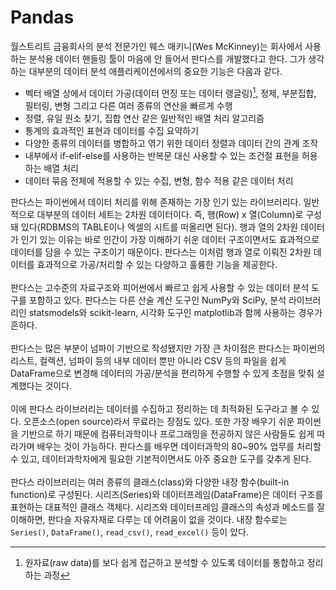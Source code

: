 # Pandas

월스트리트 금융회사의 분석 전문가인 웨스 매키니(Wes McKinney)는 회사에서 사용하는 분석용 데이터 핸들링 툴이 마음에 안 들어서 판다스를 개발했다고 한다. 그가 생각하는 대부분의 데이터 분석 애플리케이션에서의 중요한 기능은 다음과 같다.

- 벡터 배열 상에서 데이터 가공(데이터 먼징 또는 데이터 랭글링)[^1], 정제, 부분집합, 필터링, 변형 그리고 다른 여러 종류의 연산을 빠르게 수행
-  정렬, 유일 원소 찾기, 집합 연산 같은 일반적인 배열 처리 알고리즘
- 통계의 효과적인 표현과 데이터를 수집 요약하기
- 다양한 종류의 데이터를 병합하고 엮기 위한 데이터 정렬과 데이터 간의 관계 조작
- 내부에서 if-elif-else를 사용하는 반복문 대신 사용할 수 있는 조건절 표현을 허용하는 배열 처리
- 데이터 묶음 전체에 적용할 수 있는 수집, 변형, 함수 적용 같은 데이터 처리

[^1]: 원자료(raw data)를 보다 쉽게 접근하고 분석할 수 있도록 데이터를 통합하고 정리하는 과정


판다스는 파이썬에서 데이터 처리를 위해 존재하는 가장 인기 있는 라이브러리다. 일반적으로 대부분의 데이터 세트는 2차원 데이터이다. 즉, 행(Row) x 열(Column)로 구성돼 있다(RDBMS의 TABLE이나 엑셀의 시트를 떠올리면 된다). 행과 열의 2차원 데이터가 인기 있는 이유는 바로 인간이 가장 이해하기 쉬운 데이터 구조이면서도 효과적으로 데이터를 담을 수 있는 구조이기 때문이다. 판다스는 이처럼 행과 열로 이뤄진 2차원 데이터를 효과적으로 가공/처리할 수 있는 다양하고 훌륭한 기능을 제공한다.<br><br>
판다스는 고수준의 자료구조와 피어썬에서 빠르고 쉽게 사용할 수 있는 데이터 분석 도구를 포함하고 있다. 판다스는 다른 산술 계산 도구인 NumPy와 SciPy, 분석 라이브러리인 statsmodels와 scikit-learn, 시각화 도구인 matplotlib과 함께 사용하는 경우가 흔하다.<br><br>
판다스는 많은 부분이 넘파이 기반으로 작성됐지만 가장 큰 차이점은 판다스는 파이썬의 리스트, 컬렉션, 넘파이 등의 내부 데이터 뿐만 아니라 CSV 등의 파일을 쉽게 DataFrame으로 변경해 데이터의 가공/분석을 편리하게 수행할 수 있게 초점을 맞춰 설계했다는 것이다.<br><br>
이에 판다스 라이브러리는 데이터를 수집하고 정리하는 데 최적화된 도구라고 볼 수 있다. 오픈소스(open source)라서 무료라는 장점도 있다. 또한 가장 배우기 쉬운 파이썬을 기반으로 하기 때문에 컴퓨터과학이나 프로그래밍을 전공하지 않은 사람들도 쉽게 따라가며 배우는 것이 가능하다. 판다스를 배우면 데이터과학의 80~90% 업무를 처리할 수 있고, 데이터과학자에게 필요한 기본적이면서도 아주 중요한 도구를 갖추게 된다.<br><br>
판다스 라이브러리는 여러 종류의 클래스(class)와 다양한 내장 함수(built-in function)로 구성된다. 시리즈(Series)와 데이터프레임(DataFrame)은 데이터 구조를 표현하는 대표적인 클래스 객체다. 시리즈와 데이터프레임 클래스의 속성과 메소드를 잘 이해하면, 판다슬 자유자재로 다루는 데 어려움이 없을 것이다. 내장 함수로는 `Series()`, `DataFrame()`, `read_csv()`, `read_excel()` 등이 있다.

